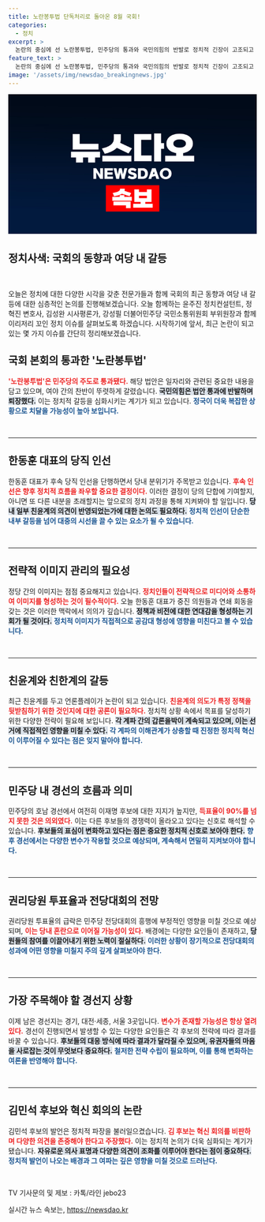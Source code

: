 ```yaml
---
title: 노란봉투법 단독처리로 돌아온 8월 국회!
categories:
  - 정치
excerpt: >
  논란의 중심에 선 노란봉투법, 민주당의 통과와 국민의힘의 반발로 정치적 긴장이 고조되고 있습니다. 시사 전문가들이 전하는 깊이 있는 분석과 각 당의 전략을 공개합니다! 클릭해 자세한 내용을 확인하세요.
feature_text: >
  논란의 중심에 선 노란봉투법, 민주당의 통과와 국민의힘의 반발로 정치적 긴장이 고조되고 있습니다. 시사 전문가들이 전하는 깊이 있는 분석과 각 당의 전략을 공개합니다! 클릭해 자세한 내용을 확인하세요.
image: '/assets/img/newsdao_breakingnews.jpg'
---
```


<p><img src="/assets/img/newsdao_breakingnews.jpg" alt="koreaapp 속보" /></p>

<h2 data-ke-size="size26">정치사색: 국회의 동향과 여당 내 갈등</h2>

<p data-ke-size="size16">&nbsp;</p>

<p>오늘은 정치에 대한 다양한 시각을 갖춘 전문가들과 함께 국회의 최근 동향과 여당 내 갈등에 대한 심층적인 논의를 진행해보겠습니다. 오늘 함께하는 윤주진 정치컨설턴트, 정혁진 변호사, 김성완 시사평론가, 강성필 더불어민주당 국민소통위원회 부위원장과 함께 이리저리 꼬인 정치 이슈를 살펴보도록 하겠습니다. 시작하기에 앞서, 최근 논란이 되고 있는 몇 가지 이슈를 간단히 정리해보겠습니다.</p>

<h2>국회 본회의 통과한 '노란봉투법'</h2>

<p><b><span style="color: #ee2323;">'노란봉투법'은 민주당의 주도로 통과됐다.</span></b> 해당 법안은 일자리와 관련된 중요한 내용을 담고 있으며, 여야 간의 찬반이 뚜렷하게 갈렸습니다. <b><span style="background-color: #21538527;">국민의힘은 법안 통과에 반발하며 퇴장했다.</span></b> 이는 정치적 갈등을 심화시키는 계기가 되고 있습니다. <b><span style="color: #1a5490;">정국이 더욱 복잡한 상황으로 치달을 가능성이 높아 보입니다.</span></b></p>

<p data-ke-size="size16">&nbsp;</p>

<hr />

<h2>한동훈 대표의 당직 인선</h2>

<p>한동훈 대표가 후속 당직 인선을 단행하면서 당내 분위기가 주목받고 있습니다. <b><span style="color: #ee2323;">후속 인선은 향후 정치적 흐름을 좌우할 중요한 결정이다.</span></b> 이러한 결정이 당의 단합에 기여할지, 아니면 또 다른 내분을 초래할지는 앞으로의 정치 과정을 통해 지켜봐야 할 일입니다. <b><span style="background-color: #21538527;">당 내 일부 친윤계의 의견이 반영되었는가에 대한 논의도 필요하다.</span></b> <b><span style="color: #1a5490;">정치적 인선이 단순한 내부 갈등을 넘어 대중의 시선을 끌 수 있는 요소가 될 수 있습니다.</span></b></p>

<p data-ke-size="size16">&nbsp;</p>

<hr />

<h2>전략적 이미지 관리의 필요성</h2>

<p>정당 간의 이미지는 점점 중요해지고 있습니다. <b><span style="color: #ee2323;">정치인들이 전략적으로 미디어와 소통하여 이미지를 형성하는 것이 필수적이다.</span></b> 오늘 한동훈 대표가 중진 의원들과 연쇄 회동을 갖는 것은 이러한 맥락에서 의의가 깊습니다. <b><span style="background-color: #21538527;">정책과 비전에 대한 연대감을 형성하는 기회가 될 것이다.</span></b> <b><span style="color: #1a5490;">정치적 이미지가 직접적으로 공감대 형성에 영향을 미친다고 볼 수 있습니다.</span></b></p>

<p data-ke-size="size16">&nbsp;</p>

<hr />

<h2>친윤계와 친한계의 갈등</h2>

<p>최근 친윤계를 두고 언론플레이가 논란이 되고 있습니다. <b><span style="color: #ee2323;">친윤계의 의도가 특정 정책을 뒷받침하기 위한 것인지에 대한 공론이 필요하다.</span></b> 정치적 상황 속에서 목표를 달성하기 위한 다양한 전략이 필요해 보입니다. <b><span style="background-color: #21538527;">각 계파 간의 갑론을박이 계속되고 있으며, 이는 선거에 직접적인 영향을 미칠 수 있다.</span></b> <b><span style="color: #1a5490;">각 계파의 이해관계가 상충할 때 진정한 정치적 혁신이 이루어질 수 있다는 점은 잊지 말아야 합니다.</span></b></p>

<p data-ke-size="size16">&nbsp;</p>

<hr />

<h2>민주당 내 경선의 흐름과 의미</h2>

<p>민주당의 호남 경선에서 여전히 이재명 후보에 대한 지지가 높지만, <b><span style="color: #ee2323;">득표율이 90%를 넘지 못한 것은 의외였다.</span></b> 이는 다른 후보들의 경쟁력이 올라오고 있다는 신호로 해석할 수 있습니다. <b><span style="background-color: #21538527;">후보들의 표심이 변화하고 있다는 점은 중요한 정치적 신호로 보아야 한다.</span></b> <b><span style="color: #1a5490;">향후 경선에서는 다양한 변수가 작용할 것으로 예상되며, 계속해서 면밀히 지켜보아야 합니다.</span></b></p>

<p data-ke-size="size16">&nbsp;</p>

<hr />

<h2>권리당원 투표율과 전당대회의 전망</h2>

<p>권리당원 투표율의 급락은 민주당 전당대회의 흥행에 부정적인 영향을 미칠 것으로 예상되며, <b><span style="color: #ee2323;">이는 당내 혼란으로 이어질 가능성이 있다.</span></b> 배경에는 다양한 요인들이 존재하고, <b><span style="background-color: #21538527;">당원들의 참여를 이끌어내기 위한 노력이 절실하다.</span></b> <b><span style="color: #1a5490;">이러한 상황이 장기적으로 전당대회의 성과에 어떤 영향을 미칠지 주의 깊게 살펴보아야 한다.</span></b></p>

<p data-ke-size="size16">&nbsp;</p>

<hr />

<h2>가장 주목해야 할 경선지 상황</h2>

<p>이제 남은 경선지는 경기, 대전·세종, 서울 3곳입니다. <b><span style="color: #ee2323;">변수가 존재할 가능성은 항상 열려 있다.</span></b> 경선이 진행되면서 발생할 수 있는 다양한 요인들은 각 후보의 전략에 따라 결과를 바꿀 수 있습니다. <b><span style="background-color: #21538527;">후보들의 대응 방식에 따라 결과가 달라질 수 있으며, 유권자들의 마음을 사로잡는 것이 무엇보다 중요하다.</span></b> <b><span style="color: #1a5490;">철저한 전략 수립이 필요하며, 이를 통해 변화하는 여론을 반영해야 합니다.</span></b></p>

<p data-ke-size="size16">&nbsp;</p>

<hr />

<h2>김민석 후보와 혁신 회의의 논란</h2>

<p>김민석 후보의 발언은 정치적 파장을 불러일으켰습니다. <b><span style="color: #ee2323;">김 후보는 혁신 회의를 비판하며 다양한 의견을 존중해야 한다고 주장했다.</span></b> 이는 정치적 논의가 더욱 심화되는 계기가 됐습니다. <b><span style="background-color: #21538527;">자유로운 의사 표명과 다양한 의견이 조화를 이루어야 한다는 점이 중요하다.</span></b> <b><span style="color: #1a5490;">정치적 발언이 나오는 배경과 그 여파는 깊은 영향을 미칠 것으로 드러난다.</span></b></p>

<p data-ke-size="size16">&nbsp;</p>

<p>TV 기사문의 및 제보 : 카톡/라인 jebo23</p>
실시간 뉴스 속보는, <a href="https://newsdao.kr" rel="dofollow">https://newsdao.kr</a>


